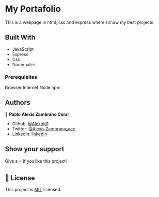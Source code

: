 # My Portafolio
This is a webpage in html, css and express where I show my best projects.


## Built With

- JavaScript
- Express
- Css
- Nodemailer

 
### Prerequisites

Browser
Internet
Node
npm


## Authors

👤 **Pablo Alexis Zambrano Coral**
- Github: [@Alexoid1](https://github.com/Alexoid1)
- Twitter: [@Alexis Zambrano_acz](https://twitter.com/pablo_acz)
- Linkedin: [linkedin](https://www.linkedin.com/in/pablo-alexis-zambrano-coral-7a614a189/)


## Show your support

Give a ⭐️ if you like this project!


## 📝 License

This project is [MIT]() licensed.
